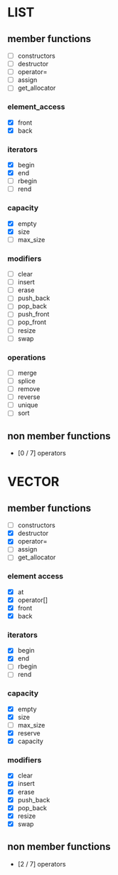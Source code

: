 # LIST

## member functions

- [ ] constructors
- [ ] destructor
- [ ] operator=
- [ ] assign
- [ ] get_allocator
### element_access
- [x] front
- [x] back
### iterators
- [x] begin
- [x] end
- [ ] rbegin
- [ ] rend
### capacity
- [x] empty
- [x] size
- [ ] max_size
### modifiers
- [ ] clear
- [ ] insert
- [ ] erase
- [ ] push_back
- [ ] pop_back
- [ ] push_front
- [ ] pop_front
- [ ] resize
- [ ] swap
### operations
- [ ] merge
- [ ] splice
- [ ] remove
- [ ] reverse
- [ ] unique
- [ ] sort 

## non member functions

- [0 /  7] operators

# VECTOR

## member functions
- [ ] constructors
- [x] destructor
- [x] operator=
- [ ] assign
- [ ] get_allocator
### element access
- [x] at
- [x] operator[]
- [x] front
- [x] back
### iterators
- [x] begin
- [x] end
- [ ] rbegin
- [ ] rend

### capacity
- [x] empty
- [x] size
- [ ] max_size
- [x] reserve
- [x] capacity
### modifiers
- [x] clear
- [x] insert
- [x] erase
- [x] push_back
- [x] pop_back
- [x] resize
- [x] swap

## non member functions
- [2 / 7] operators
